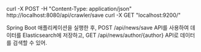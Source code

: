 curl -X POST -H "Content-Type: application/json" http://localhost:8080/api/crawler/save
curl -X GET "localhost:9200/"


Spring Boot 애플리케이션을 실행한 후, POST /api/news/save API를 사용하여 데이터를 Elasticsearch에 저장하고, GET /api/news/author/{author} API로 데이터를 검색할 수 있어.

